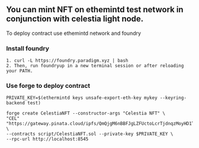 ## You can mint NFT on ethemintd test network in conjunction with celestia light node.

To deploy contract use ethemintd network and foundry

### Install foundry

```
1. curl -L https://foundry.paradigm.xyz | bash
2. Then, run foundryup in a new terminal session or after reloading your PATH.
```

### Use forge to deploy contract

```
PRIVATE_KEY=$(ethermintd keys unsafe-export-eth-key mykey --keyring-backend test)

forge create CelestiaNFT --constructor-args "Celestia NFT" \
"CEL" "https://gateway.pinata.cloud/ipfs/QmQjgM6nBBFJgLZFUctoLcrTjdnqzMoyHD1TkDYppwJJRJ" \
--contracts script/CelestiaNFT.sol --private-key $PRIVATE_KEY \
--rpc-url http://localhost:8545

```